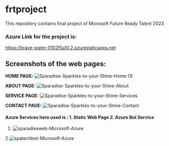 # frtproject
This repository contains final project of Microsoft Future Ready Talent 2023

### Azure Link for the project is:  
https://brave-water-0102f5a10.2.azurestaticapps.net

## Screenshots of the web pages:


**HOME PAGE:**
![Sparadise-Sparkles-to-your-Shine-Home (1)](https://user-images.githubusercontent.com/86339500/217884688-0ce9c1ca-0282-4a5a-9565-b83c565faf80.jpg)

**ABOUT PAGE:**
![Sparadise-Sparkles-to-your-Shine-About](https://user-images.githubusercontent.com/86339500/217884930-b7550008-1a28-434e-9bca-05d1380a2ea6.jpg)

**SERVICE PAGE:**
![Sparadise-Sparkles-to-your-Shine-Services](https://user-images.githubusercontent.com/86339500/217885119-e6a22f52-b2de-4ef9-b4f0-e6ee384b1df6.jpg)

**CONTACT PAGE:**
![Sparadise-Sparkles-to-your-Shine-Contact](https://user-images.githubusercontent.com/86339500/217885410-7bdbbeab-b4a6-43e1-a5f1-d1e7b526ca03.jpg)

#### **Azure Services here used is : 1. Static Web Page   2. Azure Bot Service**


1. ![sparadiseweb-Microsoft-Azure](https://user-images.githubusercontent.com/86339500/217886521-fc2fee9c-5acf-4e8e-9925-23176af1a31b.jpg)

2.![spatechbot-Microsoft-Azure](https://user-images.githubusercontent.com/86339500/217887176-13b1d342-1edd-4842-8c31-3ae37a1e701e.jpg)

